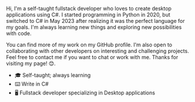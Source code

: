 Hi, I'm a self-taught fullstack developer who loves to create desktop applications using C#. I started programming in Python in 2020, but switched to C# in May 2023 after realizing it was the perfect language for my goals. I'm always learning new things and exploring new possibilities with code. 

You can find more of my work on my GitHub profile. I'm also open to collaborating with other developers on interesting and challenging projects. Feel free to contact me if you want to chat or work with me. Thanks for visiting my page! 😊.

- 🎓 Self-taught; always learning
- ⌨️ Write in C#
- 🖥️ Fullstack developer specializing in Desktop applications

<!---
TwwcTech/TwwcTech is a ✨ special ✨ repository because its `README.md` (this file) appears on your GitHub profile.
You can click the Preview link to take a look at your changes.
--->
